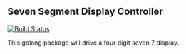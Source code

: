 ## Seven Segment Display Controller

[![Build Status](https://travis-ci.org/bchalk101/sevenseg-go.svg?branch=master)](https://travis-ci.org/bchalk101/sevenseg-go)

This golang package will drive a four digit seven 7 display.